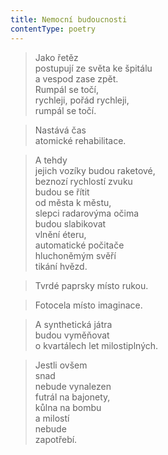 ```yaml
---
title: Nemocní budoucnosti
contentType: poetry
---
```


> Jako řetěz  
> postupují ze světa ke špitálu  
> a vespod zase zpět.  
> Rumpál se točí,  
> rychleji, pořád rychleji,  
> rumpál se točí.

  

> Nastává čas  
> atomické rehabilitace.

  

> A tehdy  
> jejich vozíky budou raketové,  
> beznozí rychlostí zvuku  
> budou se řítit  
> od města k městu,  
> slepci radarovýma očima  
> budou slabikovat  
> vlnění éteru,  
> automatické počitače  
> hluchoněmým svěří  
> tikání hvězd.

  

> Tvrdé paprsky místo rukou.

  

> Fotocela místo imaginace.

  

> A synthetická játra  
> budou vyměňovat  
> o kvartálech let milostiplných.

  

> Jestli ovšem  
> snad  
> nebude vynalezen  
> futrál na bajonety,  
> kůlna na bombu  
> a milostí  
> nebude  
> zapotřebí.
